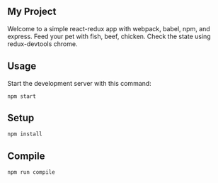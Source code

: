 My Project
---
 
Welcome to a simple react-redux app with webpack, babel, npm, and express.
Feed your pet with fish, beef, chicken. Check the state using redux-devtools chrome.
 
 
Usage
---
 
Start the development server with this command:
 
```
npm start
```
 
 
 
Setup
---
 
```
npm install
```

 
 
 
Compile
---
 
```
npm run compile
```
